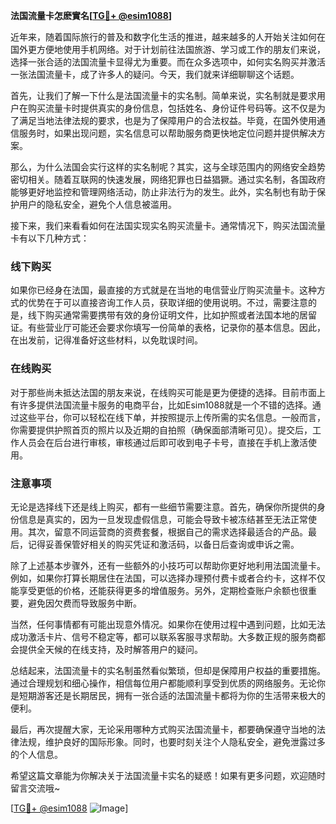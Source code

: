 **法国流量卡怎麽實名[[TG💪+ @esim1088](https://t.me/s/esim1088)]**

近年来，随着国际旅行的普及和数字化生活的推进，越来越多的人开始关注如何在国外更方便地使用手机网络。对于计划前往法国旅游、学习或工作的朋友们来说，选择一张合适的法国流量卡显得尤为重要。而在众多选项中，如何实名购买并激活一张法国流量卡，成了许多人的疑问。今天，我们就来详细聊聊这个话题。

首先，让我们了解一下什么是法国流量卡的实名制。简单来说，实名制就是要求用户在购买流量卡时提供真实的身份信息，包括姓名、身份证件号码等。这不仅是为了满足当地法律法规的要求，也是为了保障用户的合法权益。毕竟，在国外使用通信服务时，如果出现问题，实名信息可以帮助服务商更快地定位问题并提供解决方案。

那么，为什么法国会实行这样的实名制呢？其实，这与全球范围内的网络安全趋势密切相关。随着互联网的快速发展，网络犯罪也日益猖獗。通过实名制，各国政府能够更好地监控和管理网络活动，防止非法行为的发生。此外，实名制也有助于保护用户的隐私安全，避免个人信息被滥用。

接下来，我们来看看如何在法国实现实名购买流量卡。通常情况下，购买法国流量卡有以下几种方式：

### 线下购买

如果你已经身在法国，最直接的方式就是在当地的电信营业厅购买流量卡。这种方式的优势在于可以直接咨询工作人员，获取详细的使用说明。不过，需要注意的是，线下购买通常需要携带有效的身份证明文件，比如护照或者法国本地的居留证。有些营业厅可能还会要求你填写一份简单的表格，记录你的基本信息。因此，在出发前，记得准备好这些材料，以免耽误时间。

### 在线购买

对于那些尚未抵达法国的朋友来说，在线购买可能是更为便捷的选择。目前市面上有许多提供法国流量卡服务的电商平台，比如Esim1088就是一个不错的选择。通过这些平台，你可以轻松在线下单，并按照提示上传所需的实名信息。一般而言，你需要提供护照首页的照片以及近期的自拍照（确保面部清晰可见）。提交后，工作人员会在后台进行审核，审核通过后即可收到电子卡号，直接在手机上激活使用。

### 注意事项

无论是选择线下还是线上购买，都有一些细节需要注意。首先，确保你所提供的身份信息是真实的，因为一旦发现虚假信息，可能会导致卡被冻结甚至无法正常使用。其次，留意不同运营商的资费套餐，根据自己的需求选择最适合的产品。最后，记得妥善保管好相关的购买凭证和激活码，以备日后查询或申诉之需。

除了上述基本步骤外，还有一些额外的小技巧可以帮助你更好地利用法国流量卡。例如，如果你打算长期居住在法国，可以选择办理预付费卡或者合约卡，这样不仅能享受更低的价格，还能获得更多的增值服务。另外，定期检查账户余额也很重要，避免因欠费而导致服务中断。

当然，任何事情都有可能出现意外情况。如果你在使用过程中遇到问题，比如无法成功激活卡片、信号不稳定等，都可以联系客服寻求帮助。大多数正规的服务商都会提供全天候的在线支持，及时解答用户的疑问。

总结起来，法国流量卡的实名制虽然看似繁琐，但却是保障用户权益的重要措施。通过合理规划和细心操作，相信每位用户都能顺利享受到优质的网络服务。无论你是短期游客还是长期居民，拥有一张合适的法国流量卡都将为你的生活带来极大的便利。

最后，再次提醒大家，无论采用哪种方式购买法国流量卡，都要确保遵守当地的法律法规，维护良好的国际形象。同时，也要时刻关注个人隐私安全，避免泄露过多的个人信息。

希望这篇文章能为你解决关于法国流量卡实名的疑惑！如果有更多问题，欢迎随时留言交流哦~ 

[[TG💪+ @esim1088](https://t.me/s/esim1088) ![Image](https://i.postimg.cc/4NQfJmqS/Snipaste-2025-05-13-00-14-12.png)]